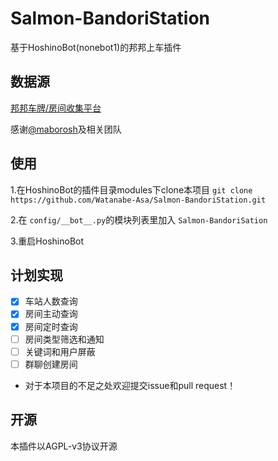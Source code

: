 # Salmon-BandoriStation
基于HoshinoBot(nonebot1)的邦邦上车插件

## 数据源

[邦邦车牌/房间收集平台](https://github.com/maborosh/BandoriStation)

感谢[@maborosh](https://github.com/maborosh)及相关团队

## 使用

1.在HoshinoBot的插件目录modules下clone本项目 `git clone https://github.com/Watanabe-Asa/Salmon-BandoriStation.git`

2.在 `config/__bot__.py`的模块列表里加入 `Salmon-BandoriSation`

3.重启HoshinoBot

## 计划实现

- [x] 车站人数查询
- [x] 房间主动查询
- [x] 房间定时查询
- [ ] 房间类型筛选和通知
- [ ] 关键词和用户屏蔽
- [ ] 群聊创建房间

- 对于本项目的不足之处欢迎提交issue和pull request！

## 开源

本插件以AGPL-v3协议开源
